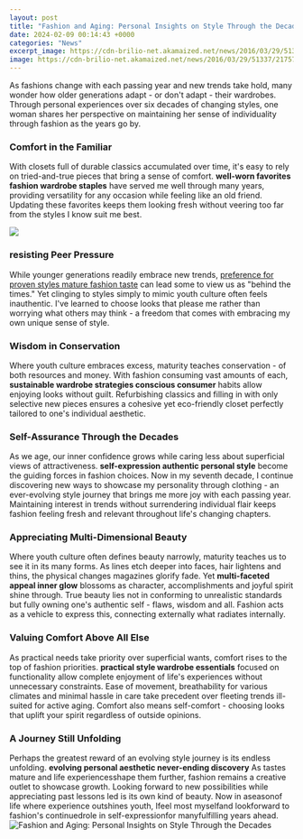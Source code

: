 ```yaml
---
layout: post
title: "Fashion and Aging: Personal Insights on Style Through the Decades"
date: 2024-02-09 00:14:43 +0000
categories: "News"
excerpt_image: https://cdn-brilio-net.akamaized.net/news/2016/03/29/51337/217579-55-fashion-styles-for-elderly-people.jpg
image: https://cdn-brilio-net.akamaized.net/news/2016/03/29/51337/217579-55-fashion-styles-for-elderly-people.jpg
---
```


As fashions change with each passing year and new trends take hold, many wonder how older generations adapt - or don't adapt - their wardrobes. Through personal experiences over six decades of changing styles, one woman shares her perspective on maintaining her sense of individuality through fashion as the years go by.
### Comfort in the Familiar 
With closets full of durable classics accumulated over time, it's easy to rely on tried-and-true pieces that bring a sense of comfort. **well-worn favorites fashion wardrobe staples** have served me well through many years, providing versatility for any occasion while feeling like an old friend. Updating these favorites keeps them looking fresh without veering too far from the styles I know suit me best.

![](https://i.pinimg.com/originals/db/32/5b/db325b6b362186af19fe453a25d4b448.jpg)
### resisting Peer Pressure
While younger generations readily embrace new trends, [preference for proven styles mature fashion taste](https://store.fi.io.vn/cute-axolotl-funny-i-axolotl-questions-salamander-265/women&) can lead some to view us as "behind the times." Yet clinging to styles simply to mimic youth culture often feels inauthentic. I've learned to choose looks that please me rather than worrying what others may think - a freedom that comes with embracing my own unique sense of style. 
### Wisdom in Conservation
Where youth culture embraces excess, maturity teaches conservation - of both resources and money. With fashion consuming vast amounts of each, **sustainable wardrobe strategies conscious consumer** habits allow enjoying looks without guilt. Refurbishing classics and filling in with only selective new pieces ensures a cohesive yet eco-friendly closet perfectly tailored to one's individual aesthetic.
### Self-Assurance Through the Decades 
As we age, our inner confidence grows while caring less about superficial views of attractiveness. **self-expression authentic personal style** become the guiding forces in fashion choices. Now in my seventh decade, I continue discovering new ways to showcase my personality through clothing - an ever-evolving style journey that brings me more joy with each passing year. Maintaining interest in trends without surrendering individual flair keeps fashion feeling fresh and relevant throughout life's changing chapters.
### Appreciating Multi-Dimensional Beauty
Where youth culture often defines beauty narrowly, maturity teaches us to see it in its many forms. As lines etch deeper into faces, hair lightens and thins, the physical changes magazines glorify fade. Yet **multi-faceted appeal inner glow** blossoms as character, accomplishments and joyful spirit shine through. True beauty lies not in conforming to unrealistic standards but fully owning one's authentic self - flaws, wisdom and all. Fashion acts as a vehicle to express this, connecting externally what radiates internally.
### Valuing Comfort Above All Else
As practical needs take priority over superficial wants, comfort rises to the top of fashion priorities. **practical style wardrobe essentials** focused on functionality allow complete enjoyment of life's experiences without unnecessary constraints. Ease of movement, breathability for various climates and minimal hassle in care take precedent over fleeting trends ill-suited for active aging. Comfort also means self-comfort - choosing looks that uplift your spirit regardless of outside opinions.
### A Journey Still Unfolding
Perhaps the greatest reward of an evolving style journey is its endless unfolding. **evolving personal aesthetic never-ending discovery** As tastes mature and life experiencesshape them further, fashion remains a creative outlet to showcase growth. Looking forward to new possibilities while appreciating past lessons led is its own kind of beauty. Now in aseasonof life where experience outshines youth, Ifeel most myselfand lookforward to fashion's continuedrole in self-expressionfor manyfulfilling years ahead.
![Fashion and Aging: Personal Insights on Style Through the Decades](https://cdn-brilio-net.akamaized.net/news/2016/03/29/51337/217579-55-fashion-styles-for-elderly-people.jpg)